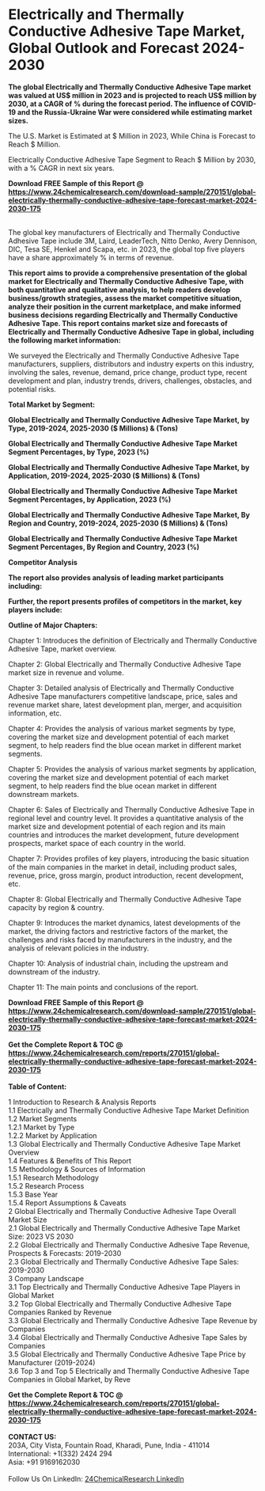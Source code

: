 <h1>Electrically and Thermally Conductive Adhesive Tape Market, Global Outlook and Forecast 2024-2030</h1><p><strong>The global Electrically and Thermally Conductive Adhesive Tape market was valued at US$ million in 2023 and is projected to reach US$ million by 2030, at a CAGR of % during the forecast period. The influence of COVID-19 and the Russia-Ukraine War were considered while estimating market sizes.</strong></p><p>
The U.S. Market is Estimated at $ Million in 2023, While China is Forecast to Reach $ Million.</p><p>
Electrically Conductive Adhesive Tape Segment to Reach $ Million by 2030, with a % CAGR in next six years.</p><div><b>Download FREE Sample of this Report @ 
            <a href="https://www.24chemicalresearch.com/download-sample/270151/global-electrically-thermally-conductive-adhesive-tape-forecast-market-2024-2030-175">
            https://www.24chemicalresearch.com/download-sample/270151/global-electrically-thermally-conductive-adhesive-tape-forecast-market-2024-2030-175</a></b></div><br><p>
The global key manufacturers of Electrically and Thermally Conductive Adhesive Tape include 3M, Laird, LeaderTech, Nitto Denko, Avery Dennison, DIC, Tesa SE, Henkel and Scapa, etc. in 2023, the global top five players have a share approximately % in terms of revenue.</p><p>
<strong>This report aims to provide a comprehensive presentation of the global market for Electrically and Thermally Conductive Adhesive Tape, with both quantitative and qualitative analysis, to help readers develop business/growth strategies, assess the market competitive situation, analyze their position in the current marketplace, and make informed business decisions regarding Electrically and Thermally Conductive Adhesive Tape. This report contains market size and forecasts of Electrically and Thermally Conductive Adhesive Tape in global, including the following market information:</strong></p><p>
</p><p>
</p><p>We surveyed the Electrically and Thermally Conductive Adhesive Tape manufacturers, suppliers, distributors and industry experts on this industry, involving the sales, revenue, demand, price change, product type, recent development and plan, industry trends, drivers, challenges, obstacles, and potential risks.</p><p>
<strong>Total Market by Segment:</strong></p><p>
<strong>Global Electrically and Thermally Conductive Adhesive Tape Market, by Type, 2019-2024, 2025-2030 ($ Millions) &amp; (Tons)</strong></p><p>
<strong>Global Electrically and Thermally Conductive Adhesive Tape Market Segment Percentages, by Type, 2023 (%)</strong></p><p>
</p><p>
<strong>Global Electrically and Thermally Conductive Adhesive Tape Market, by Application, 2019-2024, 2025-2030 ($ Millions) &amp; (Tons)</strong></p><p>
<strong>Global Electrically and Thermally Conductive Adhesive Tape Market Segment Percentages, by Application, 2023 (%)</strong></p><p>
</p><p>
<strong>Global Electrically and Thermally Conductive Adhesive Tape Market, By Region and Country, 2019-2024, 2025-2030 ($ Millions) &amp; (Tons)</strong></p><p>
<strong>Global Electrically and Thermally Conductive Adhesive Tape Market Segment Percentages, By Region and Country, 2023 (%)</strong></p><p>
</p><p>
<strong>Competitor Analysis</strong></p><p>
<strong>The report also provides analysis of leading market participants including:</strong></p><p>
</p><p>
<strong>Further, the report presents profiles of competitors in the market, key players include:</strong></p><p>
</p><p>
<strong>Outline of Major Chapters:</strong></p><p>
</p><p>Chapter 1: Introduces the definition of Electrically and Thermally Conductive Adhesive Tape, market overview.</p><p>
Chapter 2: Global Electrically and Thermally Conductive Adhesive Tape market size in revenue and volume.</p><p>
Chapter 3: Detailed analysis of Electrically and Thermally Conductive Adhesive Tape manufacturers competitive landscape, price, sales and revenue market share, latest development plan, merger, and acquisition information, etc.</p><p>
Chapter 4: Provides the analysis of various market segments by type, covering the market size and development potential of each market segment, to help readers find the blue ocean market in different market segments.</p><p>
Chapter 5: Provides the analysis of various market segments by application, covering the market size and development potential of each market segment, to help readers find the blue ocean market in different downstream markets.</p><p>
Chapter 6: Sales of Electrically and Thermally Conductive Adhesive Tape in regional level and country level. It provides a quantitative analysis of the market size and development potential of each region and its main countries and introduces the market development, future development prospects, market space of each country in the world.</p><p>
Chapter 7: Provides profiles of key players, introducing the basic situation of the main companies in the market in detail, including product sales, revenue, price, gross margin, product introduction, recent development, etc.</p><p>
Chapter 8: Global Electrically and Thermally Conductive Adhesive Tape capacity by region &amp; country.</p><p>
Chapter 9: Introduces the market dynamics, latest developments of the market, the driving factors and restrictive factors of the market, the challenges and risks faced by manufacturers in the industry, and the analysis of relevant policies in the industry.</p><p>
Chapter 10: Analysis of industrial chain, including the upstream and downstream of the industry.</p><p>
Chapter 11: The main points and conclusions of the report.</p><div><b>Download FREE Sample of this Report @ 
            <a href="https://www.24chemicalresearch.com/download-sample/270151/global-electrically-thermally-conductive-adhesive-tape-forecast-market-2024-2030-175">
            https://www.24chemicalresearch.com/download-sample/270151/global-electrically-thermally-conductive-adhesive-tape-forecast-market-2024-2030-175</a></b></div><br><div><b>Get the Complete Report & TOC @ 
            <a href="https://www.24chemicalresearch.com/reports/270151/global-electrically-thermally-conductive-adhesive-tape-forecast-market-2024-2030-175">
            https://www.24chemicalresearch.com/reports/270151/global-electrically-thermally-conductive-adhesive-tape-forecast-market-2024-2030-175</a></b></div><br>
            <b>Table of Content:</b><p>1 Introduction to Research & Analysis Reports<br />
    1.1 Electrically and Thermally Conductive Adhesive Tape Market Definition<br />
    1.2 Market Segments<br />
        1.2.1 Market by Type<br />
        1.2.2 Market by Application<br />
    1.3 Global Electrically and Thermally Conductive Adhesive Tape Market Overview<br />
    1.4 Features & Benefits of This Report<br />
    1.5 Methodology & Sources of Information<br />
        1.5.1 Research Methodology<br />
        1.5.2 Research Process<br />
        1.5.3 Base Year<br />
        1.5.4 Report Assumptions & Caveats<br />
2 Global Electrically and Thermally Conductive Adhesive Tape Overall Market Size<br />
    2.1 Global Electrically and Thermally Conductive Adhesive Tape Market Size: 2023 VS 2030<br />
    2.2 Global Electrically and Thermally Conductive Adhesive Tape Revenue, Prospects & Forecasts: 2019-2030<br />
    2.3 Global Electrically and Thermally Conductive Adhesive Tape Sales: 2019-2030<br />
3 Company Landscape<br />
    3.1 Top Electrically and Thermally Conductive Adhesive Tape Players in Global Market<br />
    3.2 Top Global Electrically and Thermally Conductive Adhesive Tape Companies Ranked by Revenue<br />
    3.3 Global Electrically and Thermally Conductive Adhesive Tape Revenue by Companies<br />
    3.4 Global Electrically and Thermally Conductive Adhesive Tape Sales by Companies<br />
    3.5 Global Electrically and Thermally Conductive Adhesive Tape Price by Manufacturer (2019-2024)<br />
    3.6 Top 3 and Top 5 Electrically and Thermally Conductive Adhesive Tape Companies in Global Market, by Reve</p><div><b>Get the Complete Report & TOC @ 
            <a href="https://www.24chemicalresearch.com/reports/270151/global-electrically-thermally-conductive-adhesive-tape-forecast-market-2024-2030-175">
            https://www.24chemicalresearch.com/reports/270151/global-electrically-thermally-conductive-adhesive-tape-forecast-market-2024-2030-175</a></b></div><br><b>CONTACT US:</b><br>
            203A, City Vista, Fountain Road, Kharadi, Pune, India - 411014<br>
            International: +1(332) 2424 294<br>
            Asia: +91 9169162030 <br><br>
            Follow Us On LinkedIn: <a href="https://www.linkedin.com/company/24chemicalresearch/">24ChemicalResearch LinkedIn</a>